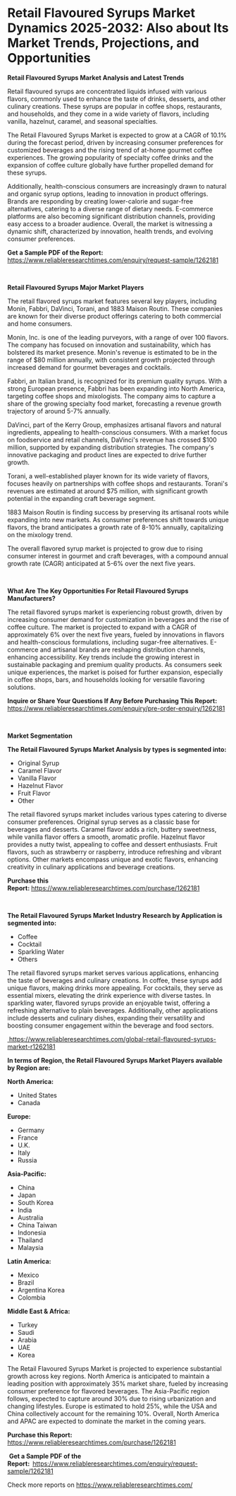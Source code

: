 <p><h1>Retail Flavoured Syrups Market Dynamics 2025-2032: Also about Its Market Trends, Projections, and Opportunities</h1></p><p><strong>Retail Flavoured Syrups Market Analysis and Latest Trends</strong></p>
<p><p>Retail flavoured syrups are concentrated liquids infused with various flavors, commonly used to enhance the taste of drinks, desserts, and other culinary creations. These syrups are popular in coffee shops, restaurants, and households, and they come in a wide variety of flavors, including vanilla, hazelnut, caramel, and seasonal specialties.</p><p>The Retail Flavoured Syrups Market is expected to grow at a CAGR of 10.1% during the forecast period, driven by increasing consumer preferences for customized beverages and the rising trend of at-home gourmet coffee experiences. The growing popularity of specialty coffee drinks and the expansion of coffee culture globally have further propelled demand for these syrups. </p><p>Additionally, health-conscious consumers are increasingly drawn to natural and organic syrup options, leading to innovation in product offerings. Brands are responding by creating lower-calorie and sugar-free alternatives, catering to a diverse range of dietary needs. E-commerce platforms are also becoming significant distribution channels, providing easy access to a broader audience. Overall, the market is witnessing a dynamic shift, characterized by innovation, health trends, and evolving consumer preferences.</p></p>
<p><strong>Get a Sample PDF of the Report:&nbsp;</strong> <a href="https://www.reliableresearchtimes.com/enquiry/request-sample/1262181?utm_campaign=2304&utm_medium=2&utm_source=Github&utm_content=ia&utm_term=15022025&utm_id=retail-flavoured-syrups">https://www.reliableresearchtimes.com/enquiry/request-sample/1262181</a></p>
<p>&nbsp;</p>
<p><strong>Retail Flavoured Syrups Major Market Players</strong></p>
<p><p>The retail flavored syrups market features several key players, including Monin, Fabbri, DaVinci, Torani, and 1883 Maison Routin. These companies are known for their diverse product offerings catering to both commercial and home consumers.</p><p>Monin, Inc. is one of the leading purveyors, with a range of over 100 flavors. The company has focused on innovation and sustainability, which has bolstered its market presence. Monin's revenue is estimated to be in the range of $80 million annually, with consistent growth projected through increased demand for gourmet beverages and cocktails.</p><p>Fabbri, an Italian brand, is recognized for its premium quality syrups. With a strong European presence, Fabbri has been expanding into North America, targeting coffee shops and mixologists. The company aims to capture a share of the growing specialty food market, forecasting a revenue growth trajectory of around 5-7% annually.</p><p>DaVinci, part of the Kerry Group, emphasizes artisanal flavors and natural ingredients, appealing to health-conscious consumers. With a market focus on foodservice and retail channels, DaVinci's revenue has crossed $100 million, supported by expanding distribution strategies. The company's innovative packaging and product lines are expected to drive further growth.</p><p>Torani, a well-established player known for its wide variety of flavors, focuses heavily on partnerships with coffee shops and restaurants. Torani's revenues are estimated at around $75 million, with significant growth potential in the expanding craft beverage segment.</p><p>1883 Maison Routin is finding success by preserving its artisanal roots while expanding into new markets. As consumer preferences shift towards unique flavors, the brand anticipates a growth rate of 8-10% annually, capitalizing on the mixology trend.</p><p>The overall flavored syrup market is projected to grow due to rising consumer interest in gourmet and craft beverages, with a compound annual growth rate (CAGR) anticipated at 5-6% over the next five years.</p></p>
<p>&nbsp;</p>
<p><strong>What Are The Key Opportunities For Retail Flavoured Syrups Manufacturers?</strong></p>
<p><p>The retail flavored syrups market is experiencing robust growth, driven by increasing consumer demand for customization in beverages and the rise of coffee culture. The market is projected to expand with a CAGR of approximately 6% over the next five years, fueled by innovations in flavors and health-conscious formulations, including sugar-free alternatives. E-commerce and artisanal brands are reshaping distribution channels, enhancing accessibility. Key trends include the growing interest in sustainable packaging and premium quality products. As consumers seek unique experiences, the market is poised for further expansion, especially in coffee shops, bars, and households looking for versatile flavoring solutions.</p></p>
<p><strong>Inquire or Share Your Questions If Any Before Purchasing This Report:</strong> <a href="https://www.reliableresearchtimes.com/enquiry/pre-order-enquiry/1262181?utm_campaign=2304&utm_medium=2&utm_source=Github&utm_content=ia&utm_term=15022025&utm_id=retail-flavoured-syrups">https://www.reliableresearchtimes.com/enquiry/pre-order-enquiry/1262181</a></p>
<p>&nbsp;</p>
<p><strong>Market Segmentation</strong></p>
<p><strong>The Retail Flavoured Syrups Market Analysis by types is segmented into:</strong></p>
<p><ul><li>Original Syrup</li><li>Caramel Flavor</li><li>Vanilla Flavor</li><li>Hazelnut Flavor</li><li>Fruit Flavor</li><li>Other</li></ul></p>
<p><p>The retail flavored syrups market includes various types catering to diverse consumer preferences. Original syrup serves as a classic base for beverages and desserts. Caramel flavor adds a rich, buttery sweetness, while vanilla flavor offers a smooth, aromatic profile. Hazelnut flavor provides a nutty twist, appealing to coffee and dessert enthusiasts. Fruit flavors, such as strawberry or raspberry, introduce refreshing and vibrant options. Other markets encompass unique and exotic flavors, enhancing creativity in culinary applications and beverage creations.</p></p>
<p><strong>Purchase this Report:&nbsp;</strong><a href="https://www.reliableresearchtimes.com/purchase/1262181?utm_campaign=2304&utm_medium=2&utm_source=Github&utm_content=ia&utm_term=15022025&utm_id=retail-flavoured-syrups">https://www.reliableresearchtimes.com/purchase/1262181</a></p>
<p>&nbsp;</p>
<p><strong>The Retail Flavoured Syrups Market Industry Research by Application is segmented into:</strong></p>
<p><ul><li>Coffee</li><li>Cocktail</li><li>Sparkling Water</li><li>Others</li></ul></p>
<p><p>The retail flavored syrups market serves various applications, enhancing the taste of beverages and culinary creations. In coffee, these syrups add unique flavors, making drinks more appealing. For cocktails, they serve as essential mixers, elevating the drink experience with diverse tastes. In sparkling water, flavored syrups provide an enjoyable twist, offering a refreshing alternative to plain beverages. Additionally, other applications include desserts and culinary dishes, expanding their versatility and boosting consumer engagement within the beverage and food sectors.</p></p>
<p><a href="https://www.reliableresearchtimes.com/global-retail-flavoured-syrups-market-r1262181?utm_campaign=2304&utm_medium=2&utm_source=Github&utm_content=ia&utm_term=15022025&utm_id=retail-flavoured-syrups">&nbsp;https://www.reliableresearchtimes.com/global-retail-flavoured-syrups-market-r1262181</a></p>
<p><strong>In terms of Region, the Retail Flavoured Syrups Market Players available by Region are:</strong></p>
<p>
    <p> <strong> North America: </strong>
        <ul>
            <li>United States</li>
            <li>Canada</li>
        </ul>
        </p> 
    <p> <strong> Europe: </strong>
        <ul>
            <li>Germany</li>
            <li>France</li>
            <li>U.K.</li>
            <li>Italy</li>
            <li>Russia</li>
        </ul>
        </p> 
    <p> <strong> Asia-Pacific: </strong>
        <ul>
            <li>China</li>
            <li>Japan</li>
            <li>South Korea</li>
            <li>India</li>
            <li>Australia</li>
            <li>China Taiwan</li>
            <li>Indonesia</li>
            <li>Thailand</li>
            <li>Malaysia</li>
        </ul>
        </p> 
    <p> <strong> Latin America: </strong>
        <ul>
            <li>Mexico</li>
            <li>Brazil</li>
            <li>Argentina Korea</li>
            <li>Colombia</li>
        </ul>
        </p> 
    <p> <strong> Middle East & Africa: </strong>
        <ul>
            <li>Turkey</li>
            <li>Saudi</li>
            <li>Arabia</li>
            <li>UAE</li>
            <li>Korea</li>
        </ul>
    </p>
    </p>
<p><p>The Retail Flavoured Syrups Market is projected to experience substantial growth across key regions. North America is anticipated to maintain a leading position with approximately 35% market share, fueled by increasing consumer preference for flavored beverages. The Asia-Pacific region follows, expected to capture around 30% due to rising urbanization and changing lifestyles. Europe is estimated to hold 25%, while the USA and China collectively account for the remaining 10%. Overall, North America and APAC are expected to dominate the market in the coming years.</p></p>
<p><strong>Purchase this Report: </strong><a href="https://www.reliableresearchtimes.com/purchase/1262181?utm_campaign=2304&utm_medium=2&utm_source=Github&utm_content=ia&utm_term=15022025&utm_id=retail-flavoured-syrups">https://www.reliableresearchtimes.com/purchase/1262181</a></p>
<p>&nbsp;<strong>Get a Sample PDF of the Report:&nbsp;&nbsp;</strong><a href="https://www.reliableresearchtimes.com/enquiry/request-sample/1262181?utm_campaign=2304&utm_medium=2&utm_source=Github&utm_content=ia&utm_term=15022025&utm_id=retail-flavoured-syrups">https://www.reliableresearchtimes.com/enquiry/request-sample/1262181</a></p>
<p><strong></strong></p>
<p>Check more reports on <a href="https://www.reliableresearchtimes.com/?utm_campaign=2304&utm_medium=2&utm_source=Github&utm_content=ia&utm_term=15022025&utm_id=retail-flavoured-syrups">https://www.reliableresearchtimes.com/</a></p>